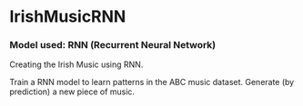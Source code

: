 # IrishMusicRNN
### Model used: RNN (Recurrent Neural Network)

Creating the Irish Music using RNN.

Train a RNN model to learn patterns in the ABC music dataset. 
Generate (by prediction) a new piece of music.
